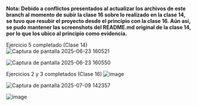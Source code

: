 **Nota: Debido a conflictos presentados al actualizar los archivos de este branch al momento de subir la clase 16 sobre lo realizado en la clase 14, se tuvo que resubir el proyecto desde el principio con la clase 16. Aún así, se pudo mantener las screenshots del README.md original de la clase 14, por lo que los ubico al principio como evidencia.**

Ejercicio 5 completado (Clase 14)
![Captura de pantalla 2025-06-23 160521](https://github.com/user-attachments/assets/661c52ad-1340-4bb2-b5a6-c922a9a36cf0)


![Captura de pantalla 2025-06-23 160550](https://github.com/user-attachments/assets/1968eff8-1ea2-4ea4-80af-bd88904feb9b)


Ejercicios 2 y 3 completados (Clase 16)
![image](https://github.com/user-attachments/assets/7205549e-2785-4db1-b64f-1de4e5b83ea4)

![Captura de pantalla 2025-07-09 142357](https://github.com/user-attachments/assets/fe89395a-d353-4552-8602-4293f8790cb1)

![image](https://github.com/user-attachments/assets/5843fcb7-acab-4902-97e4-1dc713895f74)

